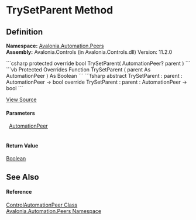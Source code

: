 # TrySetParent Method




## Definition
**Namespace:** <a href="N_Avalonia_Automation_Peers">Avalonia.Automation.Peers</a>  
**Assembly:** Avalonia.Controls (in Avalonia.Controls.dll) Version: 11.2.0

<Tabs groupId="api-code-preview">
<TabItem value="csharp" label="C#">
```csharp
protected override bool TrySetParent(
	AutomationPeer? parent
)
```
</TabItem>
<TabItem value="vb" label="VB">
```vb
Protected Overrides Function TrySetParent ( 
	parent As AutomationPeer
) As Boolean
```
</TabItem>
<TabItem value="fsharp" label="F#">
```fsharp
abstract TrySetParent : 
        parent : AutomationPeer -> bool 
override TrySetParent : 
        parent : AutomationPeer -> bool 
```
</TabItem>
</Tabs>



<a href="https://github.com/AvaloniaUI/Avalonia/tree/master/src/Avalonia.Controls/Automation/Peers/ControlAutomationPeer.cs#L180" title="View the source code">View Source</a>



#### Parameters
<dl><dt>  <a href="T_Avalonia_Automation_Peers_AutomationPeer">AutomationPeer</a></dt><dd> </dd></dl>

#### Return Value
<a href="https://learn.microsoft.com/dotnet/api/system.boolean" target="_blank" rel="noopener noreferrer">Boolean</a>

## See Also


#### Reference
<a href="T_Avalonia_Automation_Peers_ControlAutomationPeer">ControlAutomationPeer Class</a>  
<a href="N_Avalonia_Automation_Peers">Avalonia.Automation.Peers Namespace</a>  

